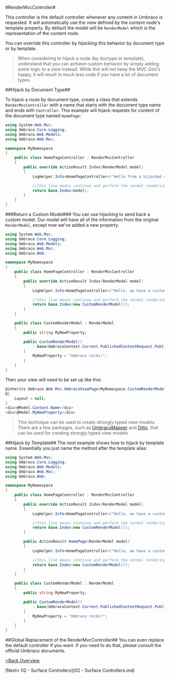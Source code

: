 #RenderMvcController#

This controller is the default controller whenever any content in Umbraco is requested.  It will automatically use the view defined by the content node's template property.  By default the model will be `RenderModel` which is the representation of the content node.

You can override this controller by *hijacking* this behavior by document type or by template.

>When considering to hijack a route (by doctype or template), understand that you can achieve custom behavior by simply adding some logic to a view instead.  While this will not keep the MVC God's happy, it will result in much less code if you have a lot of document types.

##Hijack by Document Type##

To hijack a route by document type, create a class that extends `RenderMvcController` with a name that starts with the document type name and ends with `Controller`.  This example will hijack requests for content of the document type named `HomePage`:

```c#
using System.Web.Mvc;
using Umbraco.Core.Logging;
using Umbraco.Web.Models;
using Umbraco.Web.Mvc;

namespace MyNamespace
{
    public class HomePageController : RenderMvcController
    {
        public override ActionResult Index(RenderModel model)
        {
            LogHelper.Info<HomePageController>("Hello from a hijacked controller.");

            //this line means continue and perform the normal rendering
            return base.Index(model);
        }
    }
}
```
###Return a Custom Model###
You can use hijacking to send back a custom model.  Our model will have all of the information from the original `RenderModel`, except now we've added a new property.

```c#
using System.Web.Mvc;
using Umbraco.Core.Logging;
using Umbraco.Web.Models;
using Umbraco.Web.Mvc;
using Umbraco.Web;

namespace MyNamespace
{
    public class HomePageController : RenderMvcController
    {
        public override ActionResult Index(RenderModel model)
        {
            LogHelper.Info<HomePageController>("Hello, we have a custom model.");

            //this line means continue and perform the normal rendering
            return base.Index(new CustomRenderModel());
        }
    }

    public class CustomRenderModel : RenderModel
    {
        public string MyNewProperty;

        public CustomRenderModel()
            : base(UmbracoContext.Current.PublishedContentRequest.PublishedContent)
        {
            MyNewProperty = "Umbraco rocks!";       
        }
    }
}
```

Then your view will need to be set up like this:
```c#
@inherits Umbraco.Web.Mvc.UmbracoViewPage<MyNamespace.CustomRenderModel>
@{
    Layout = null;
}
<div>@Model.Content.Name</div>
<div>@Model.MyNewProperty</div>

```

>This technique can be used to create strongly typed view models. There are a few packages, such as [UmbracoMapper](https://our.umbraco.org/projects/developer-tools/umbraco-mapper/) and [Ditto](https://our.umbraco.org/projects/developer-tools/ditto/), that can be used for creating strongly typed view models.

##Hijack by Template##
The next example shows how to hijack by template name.  Essentially you just name the method after the template alias:

```c#
using System.Web.Mvc;
using Umbraco.Core.Logging;
using Umbraco.Web.Models;
using Umbraco.Web.Mvc;
using Umbraco.Web;

namespace MyNamespace
{
    public class HomePageController : RenderMvcController
    {
        public override ActionResult Index(RenderModel model)
        {
            LogHelper.Info<HomePageController>("Hello, we have a custom model.");

            //this line means continue and perform the normal rendering
            return base.Index(new CustomRenderModel());
        }

        public ActionResult HomePage(RenderModel model)
        {
            LogHelper.Info<HomePageController>("Hello, we have a custom model AND we're hijacking by template.");

            //this line means continue and perform the normal rendering
            return base.Index(new CustomRenderModel());
        }
    }

    public class CustomRenderModel : RenderModel
    {
        public string MyNewProperty;

        public CustomRenderModel()
            : base(UmbracoContext.Current.PublishedContentRequest.PublishedContent)
        {
            MyNewProperty = "Umbraco rocks!";       
        }
    }
}
```

##Global Replacement of the RenderMvcController##
You can even replace the default controller if you want.  If you need to do that, please consult the official Umbraco documents.

[<Back Overview](README.md)

[Next> 02 - Surface Controllers](02 - Surface Controllers.md)
